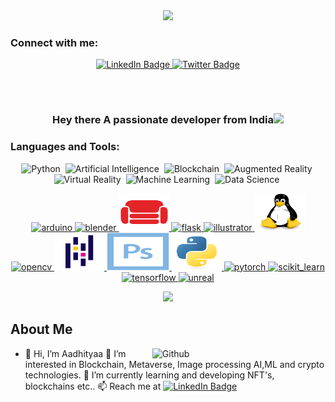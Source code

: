 <div id="header" align="center">
  <img src="https://media.giphy.com/media/qgQUggAC3Pfv687qPC/giphy.gif" width="300"/>
</div>
<h3 align="left">Connect with me:</h3>
<p align="left">
</p>
<p align="center">
<div id="badges">
  <p align="center"><a href="https://www.linkedin.com/in/aadhi06/">
    <img src="https://img.shields.io/badge/LinkedIn-blue?style=for-the-badge&logo=linkedin&logoColor=white" alt="LinkedIn Badge"/>
  </a>
  <a href="https://twitter.com/BAadhityaa">
    <img src="https://img.shields.io/badge/Twitter-blue?style=for-the-badge&logo=twitter&logoColor=white" alt="Twitter Badge"/>
    </a></p>
</div>
<p align="center"><img src="https://komarev.com/ghpvc/?username=Aadhityaa06&style=flat-square&color=blue" alt=""/></p>

<h1>
    <h3 align="center">Hey there A passionate developer from India<img src="https://media.giphy.com/media/hvRJCLFzcasrR4ia7z/giphy.gif" width="30px"/></h3>
</h1>
<div>
<h3 align="left">Languages and Tools:</h3>
<p align="center">
<img src="https://media.giphy.com/media/coxQHKASG60HrHtvkt/giphy.gif" title="Python" alt="Python" width="100" height="60"/>&nbsp;
<img src="https://media.giphy.com/media/5krfq8pMdYhAV52xPg/giphy.gif" title="Artificial Intelligence" alt="Artificial Intelligence" width="100" height="60"/>&nbsp;
<img src="https://c.tenor.com/lQscD8Sey_EAAAAC/blockchain-distributed.gif" title="Blockchain" alt="Blockchain" width="100" height="60"/>&nbsp;
<img src="https://cdn.dribbble.com/users/14268/screenshots/5320393/ar.gif" title="Augmented Reality" alt="Augmented Reality" width="100" height="60"/>&nbsp;
<img src="https://media.giphy.com/media/IzcMimLtkdisKvbx70/giphy.gif" title="Virtual Reality" alt="Virtual Reality" width="100" height="60"/>&nbsp;
<img src="https://media.giphy.com/media/gutZ5Pm6Xl62eIf5RZ/giphy.gif" title="Machine Learning" alt="Machine Learning" width="100" height="60"/>&nbsp;
<img src="https://media.giphy.com/media/7c8QeB0VMddFOuu4iR/giphy.gif" title="Data Science" alt="Data Science" width="100" height="60"/>&nbsp;</p>

<p align="center"> <a href="https://www.arduino.cc/" target="_blank" rel="noreferrer"> <img src="https://cdn.worldvectorlogo.com/logos/arduino-1.svg" alt="arduino" width="80" height="80"/> </a> <a href="https://www.blender.org/" target="_blank" rel="noreferrer"> <img src="https://download.blender.org/branding/community/blender_community_badge_white.svg" alt="blender" width="80" height="60"/> </a> <a href="https://couchdb.apache.org/" target="_blank" rel="noreferrer"> <img src="https://raw.githubusercontent.com/devicons/devicon/0d6c64dbbf311879f7d563bfc3ccf559f9ed111c/icons/couchdb/couchdb-original.svg" alt="couchdb" width="80" height="60"/> </a> <a href="https://flask.palletsprojects.com/" target="_blank" rel="noreferrer"> <img src="https://www.vectorlogo.zone/logos/pocoo_flask/pocoo_flask-icon.svg" alt="flask" width="80" height="60"/> </a> <a href="https://www.adobe.com/in/products/illustrator.html" target="_blank" rel="noreferrer"> <img src="https://www.vectorlogo.zone/logos/adobe_illustrator/adobe_illustrator-icon.svg" alt="illustrator" width="60" height="60"/> </a> <a href="https://www.linux.org/" target="_blank" rel="noreferrer"> <img src="https://raw.githubusercontent.com/devicons/devicon/master/icons/linux/linux-original.svg" alt="linux" width="80" height="60"/> </a> <a href="https://opencv.org/" target="_blank" rel="noreferrer"> <img src="https://www.vectorlogo.zone/logos/opencv/opencv-icon.svg" alt="opencv" width="80" height="60"/> </a> <a href="https://pandas.pydata.org/" target="_blank" rel="noreferrer"> <img src="https://raw.githubusercontent.com/devicons/devicon/2ae2a900d2f041da66e950e4d48052658d850630/icons/pandas/pandas-original.svg" alt="pandas" width="80" height="60"/> </a> <a href="https://www.photoshop.com/en" target="_blank" rel="noreferrer"> <img src="https://raw.githubusercontent.com/devicons/devicon/master/icons/photoshop/photoshop-line.svg" alt="photoshop" width="100" height="60"/> </a> <a href="https://www.python.org" target="_blank" rel="noreferrer"> <img src="https://raw.githubusercontent.com/devicons/devicon/master/icons/python/python-original.svg" alt="python" width="80" height="60"/> </a> <a href="https://pytorch.org/" target="_blank" rel="noreferrer"> <img src="https://www.vectorlogo.zone/logos/pytorch/pytorch-icon.svg" alt="pytorch" width="80" height="80"/> </a> <a href="https://scikit-learn.org/" target="_blank" rel="noreferrer"> <img src="https://upload.wikimedia.org/wikipedia/commons/0/05/Scikit_learn_logo_small.svg" alt="scikit_learn" width="80" height="80"/> </a> <a href="https://www.tensorflow.org" target="_blank" rel="noreferrer"> <img src="https://www.vectorlogo.zone/logos/tensorflow/tensorflow-icon.svg" alt="tensorflow" width="80" height="80"/> </a> <a href="https://unrealengine.com/" target="_blank" rel="noreferrer"> <img src="https://raw.githubusercontent.com/kenangundogan/fontisto/036b7eca71aab1bef8e6a0518f7329f13ed62f6b/icons/svg/brand/unreal-engine.svg" alt="unreal" width="80" height="60"/> </a> </p>
  </div>
  
<p align="center">
  <img src="https://user-images.githubusercontent.com/5679180/79618120-0daffb80-80be-11ea-819e-d2b0fa904d07.gif" width="50px"></p>
<h2> About Me </h2> 
<img width="55%" align="right" alt="Github" src="https://raw.githubusercontent.com/onimur/.github/master/.resources/git-header.svg" />

- 👋 Hi, I’m Aadhityaa
👀 I’m interested in Blockchain, Metaverse, Image processing AI,ML and crypto technologies.
🌱 I’m currently learning and developing NFT's, blockchains etc..
📫 Reach me at <a href="https://www.linkedin.com/in/aadhi06/">
    <img src="https://img.shields.io/badge/LinkedIn-blue?style=for-the-badge&logo=linkedin&logoColor=white" alt="LinkedIn Badge"/>
  </a>

<!---
Aadhityaa06/Aadhityaa06 is a ✨ special ✨ repository because its `README.md` (this file) appears on your GitHub profile.
You can click the Preview link to take a look at your changes.
--->

